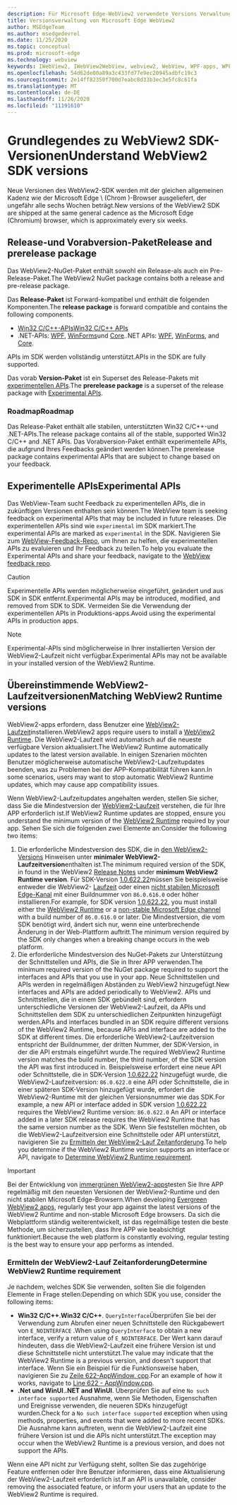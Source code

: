 ```yaml
---
description: Für Microsoft Edge-WebView2 verwendete Versions Verwaltungsmodelle
title: Versionsverwaltung von Microsoft Edge WebView2
author: MSEdgeTeam
ms.author: msedgedevrel
ms.date: 11/25/2020
ms.topic: conceptual
ms.prod: microsoft-edge
ms.technology: webview
keywords: IWebView2, IWebView2WebView, webview2, WebView, WPF-apps, WPF, Edge, ICoreWebView2, ICoreWebView2Host, Browser-Steuerelement, Edge-HTML
ms.openlocfilehash: 54d62de00a89a3c433fd77e9ec20945adbfc19c3
ms.sourcegitcommit: 2e14ff82350f700d7eabc8d33b3ec3e5fc8c61fa
ms.translationtype: MT
ms.contentlocale: de-DE
ms.lasthandoff: 11/26/2020
ms.locfileid: "11191610"
---
```

# <span data-ttu-id="7538e-104">Grundlegendes zu WebView2 SDK-Versionen</span><span class="sxs-lookup"><span data-stu-id="7538e-104">Understand WebView2 SDK versions</span></span>  

<span data-ttu-id="7538e-105">Neue Versionen des WebView2-SDK werden mit der gleichen allgemeinen Kadenz wie der Microsoft Edge \ (Chrom \)-Browser ausgeliefert, der ungefähr alle sechs Wochen beträgt.</span><span class="sxs-lookup"><span data-stu-id="7538e-105">New versions of the WebView2 SDK are shipped at the same general cadence as the Microsoft Edge \(Chromium\) browser, which is approximately every six weeks.</span></span>  

## <span data-ttu-id="7538e-106">Release-und Vorabversion-Paket</span><span class="sxs-lookup"><span data-stu-id="7538e-106">Release and prerelease package</span></span>  

<span data-ttu-id="7538e-107">Das WebView2-NuGet-Paket enthält sowohl ein Release-als auch ein Pre-Release-Paket.</span><span class="sxs-lookup"><span data-stu-id="7538e-107">The WebView2 NuGet package contains both a release and pre-release package.</span></span>  

<span data-ttu-id="7538e-108">Das **Release-Paket** ist Forward-kompatibel und enthält die folgenden Komponenten.</span><span class="sxs-lookup"><span data-stu-id="7538e-108">The **release package** is forward compatible and contains the following components.</span></span>  

*   [<span data-ttu-id="7538e-109">Win32 C/C++-APIs</span><span class="sxs-lookup"><span data-stu-id="7538e-109">Win32 C/C++ APIs</span></span>][ReferenceWin32]
*   <span data-ttu-id="7538e-110">.NET-APIs:  [WPF][DotnetMicrosoftWebWebview2WpfNamespace], [WinForms][DotnetMicrosoftWebWebview2WinformsNamespace]und [Core][DotnetMicrosoftWebWebview2CoreNamespace].</span><span class="sxs-lookup"><span data-stu-id="7538e-110">.NET APIs:  [WPF][DotnetMicrosoftWebWebview2WpfNamespace], [WinForms][DotnetMicrosoftWebWebview2WinformsNamespace], and [Core][DotnetMicrosoftWebWebview2CoreNamespace].</span></span>  
    
<span data-ttu-id="7538e-111">APIs im SDK werden vollständig unterstützt.</span><span class="sxs-lookup"><span data-stu-id="7538e-111">APIs in the SDK are fully supported.</span></span>  

<span data-ttu-id="7538e-112">Das vorab **Version-Paket** ist ein Superset des Release-Pakets mit [experimentellen APIs](#experimental-apis).</span><span class="sxs-lookup"><span data-stu-id="7538e-112">The **prerelease package** is a superset of the release package with [Experimental APIs](#experimental-apis).</span></span>  

### <span data-ttu-id="7538e-113">Roadmap</span><span class="sxs-lookup"><span data-stu-id="7538e-113">Roadmap</span></span>  

<span data-ttu-id="7538e-114">Das Release-Paket enthält alle stabilen, unterstützten Win32 C/C++-und .NET-APIs.</span><span class="sxs-lookup"><span data-stu-id="7538e-114">The release package contains all of the stable, supported Win32 C/C++ and .NET APIs.</span></span>  <span data-ttu-id="7538e-115">Das Vorabversion-Paket enthält experimentelle APIs, die aufgrund Ihres Feedbacks geändert werden können.</span><span class="sxs-lookup"><span data-stu-id="7538e-115">The prerelease package contains experimental APIs that are subject to change based on your feedback.</span></span>  

## <span data-ttu-id="7538e-116">Experimentelle APIs</span><span class="sxs-lookup"><span data-stu-id="7538e-116">Experimental APIs</span></span>  

<span data-ttu-id="7538e-117">Das WebView-Team sucht Feedback zu experimentellen APIs, die in zukünftigen Versionen enthalten sein können.</span><span class="sxs-lookup"><span data-stu-id="7538e-117">The WebView team is seeking feedback on experimental APIs that may be included in future releases.</span></span>  <span data-ttu-id="7538e-118">Die experimentellen APIs sind wie `experimental` im SDK markiert.</span><span class="sxs-lookup"><span data-stu-id="7538e-118">The experimental APIs are marked as `experimental` in the SDK.</span></span>  <span data-ttu-id="7538e-119">Navigieren Sie zum [WebView-Feedback-Repo][GithubMicrosoftedgeWebviewfeedback], um Ihnen zu helfen, die experimentellen APIs zu evaluieren und Ihr Feedback zu teilen.</span><span class="sxs-lookup"><span data-stu-id="7538e-119">To help you evaluate the Experimental APIs and share your feedback, navigate to the [WebView feedback repo][GithubMicrosoftedgeWebviewfeedback].</span></span>  

> [!CAUTION]
> <span data-ttu-id="7538e-120">Experimentelle APIs werden möglicherweise eingeführt, geändert und aus SDK in SDK entfernt.</span><span class="sxs-lookup"><span data-stu-id="7538e-120">Experimental APIs may be introduced, modified, and removed from SDK to SDK.</span></span>  <span data-ttu-id="7538e-121">Vermeiden Sie die Verwendung der experimentellen APIs in Produktions-apps.</span><span class="sxs-lookup"><span data-stu-id="7538e-121">Avoid using the experimental APIs in production apps.</span></span>  

> [!NOTE]
> <span data-ttu-id="7538e-122">Experimental-APIs sind möglicherweise in Ihrer installierten Version der WebView2-Laufzeit nicht verfügbar.</span><span class="sxs-lookup"><span data-stu-id="7538e-122">Experimental APIs may not be available in your installed version of the WebView2 Runtime.</span></span>  

## <span data-ttu-id="7538e-123">Übereinstimmende WebView2-Laufzeitversionen</span><span class="sxs-lookup"><span data-stu-id="7538e-123">Matching WebView2 Runtime versions</span></span>  
<span data-ttu-id="7538e-124">WebView2-apps erfordern, dass Benutzer eine [WebView2-Laufzeit][MicrosoftDeveloperEdgeWebview2]installieren.</span><span class="sxs-lookup"><span data-stu-id="7538e-124">WebView2 apps require users to install a [WebView2 Runtime][MicrosoftDeveloperEdgeWebview2].</span></span>  <span data-ttu-id="7538e-125">Die WebView2-Laufzeit wird automatisch auf die neueste verfügbare Version aktualisiert.</span><span class="sxs-lookup"><span data-stu-id="7538e-125">The WebView2 Runtime automatically updates to the latest version available.</span></span>  <span data-ttu-id="7538e-126">In einigen Szenarien möchten Benutzer möglicherweise automatische WebView2-Laufzeitupdates beenden, was zu Problemen bei der APP-Kompatibilität führen kann.</span><span class="sxs-lookup"><span data-stu-id="7538e-126">In some scenarios, users may want to stop automatic WebView2 Runtime updates, which may cause app compatibility issues.</span></span>  

<span data-ttu-id="7538e-127">Wenn WebView2-Laufzeitupdates angehalten werden, stellen Sie sicher, dass Sie die Mindestversion der [WebView2-Laufzeit][MicrosoftDeveloperEdgeWebview2] verstehen, die für Ihre APP erforderlich ist.</span><span class="sxs-lookup"><span data-stu-id="7538e-127">If WebView2 Runtime updates are stopped, ensure you understand the minimum version of the [WebView2 Runtime][MicrosoftDeveloperEdgeWebview2] required by your app.</span></span>  <span data-ttu-id="7538e-128">Sehen Sie sich die folgenden zwei Elemente an:</span><span class="sxs-lookup"><span data-stu-id="7538e-128">Consider the following two items:</span></span>  

1.  <span data-ttu-id="7538e-129">Die erforderliche Mindestversion des SDK, die in [den WebView2-Versions][Webview2Releasenotes] Hinweisen unter **minimaler WebView2-Laufzeitversion**enthalten ist.</span><span class="sxs-lookup"><span data-stu-id="7538e-129">The minimum required version of the SDK, in found in the WebView2 [Release Notes][Webview2Releasenotes] under **minimum WebView2 Runtime version**.</span></span>  <span data-ttu-id="7538e-130">Für SDK-Version [1.0.622.22][Webview2Releasenotes1062222]müssen Sie beispielsweise entweder die WebView2- [Laufzeit][MicrosoftDeveloperEdgeWebview2] oder einen [nicht stabilen Microsoft Edge-Kanal][MicrosoftedgeinsiderDownload] mit einer Buildnummer von `86.0.616.0` oder höher installieren.</span><span class="sxs-lookup"><span data-stu-id="7538e-130">For example, for SDK version [1.0.622.22][Webview2Releasenotes1062222], you must install either the [WebView2 Runtime][MicrosoftDeveloperEdgeWebview2] or a [non-stable Microsoft Edge channel][MicrosoftedgeinsiderDownload] with a build number of `86.0.616.0` or later.</span></span>  <span data-ttu-id="7538e-131">Die Mindestversion, die vom SDK benötigt wird, ändert sich nur, wenn eine unterbrechende Änderung in der Web-Plattform auftritt.</span><span class="sxs-lookup"><span data-stu-id="7538e-131">The minimum version required by the SDK only changes when a breaking change occurs in the web platform.</span></span>  
1.  <span data-ttu-id="7538e-132">Die erforderliche Mindestversion des NuGet-Pakets zur Unterstützung der Schnittstellen und APIs, die Sie in Ihrer APP verwenden.</span><span class="sxs-lookup"><span data-stu-id="7538e-132">The minimum required version of the NuGet package required to support the interfaces and APIs that you use in your app.</span></span>  <span data-ttu-id="7538e-133">Neue Schnittstellen und APIs werden in regelmäßigen Abständen zu WebView2 hinzugefügt.</span><span class="sxs-lookup"><span data-stu-id="7538e-133">New interfaces and APIs are added periodically to WebView2.</span></span>  <span data-ttu-id="7538e-134">APIs und Schnittstellen, die in einem SDK gebündelt sind, erfordern unterschiedliche Versionen der WebView2-Laufzeit, da APIs und Schnittstellen dem SDK zu unterschiedlichen Zeitpunkten hinzugefügt werden.</span><span class="sxs-lookup"><span data-stu-id="7538e-134">APIs and interfaces bundled in an SDK require different versions of the WebView2 Runtime, because APIs and interface are added to the SDK at different times.</span></span>  <span data-ttu-id="7538e-135">Die erforderliche WebView2-Laufzeitversion entspricht der Buildnummer, der dritten Nummer, der SDK-Version, in der die API erstmals eingeführt wurde.</span><span class="sxs-lookup"><span data-stu-id="7538e-135">The required WebView2 Runtime version matches the build number, the third number, of the SDK version the API was first introduced in.</span></span>  <span data-ttu-id="7538e-136">Beispielsweise erfordert eine neue API oder Schnittstelle, die in SDK-Version [1.0.622.22][Webview2Releasenotes1062222] hinzugefügt wurde, die WebView2-Laufzeitversion:  `86.0.622.0`  eine API oder Schnittstelle, die in einer späteren SDK-Version hinzugefügt wurde, erfordert die WebView2-Runtime mit der gleichen Versionsnummer wie das SDK.</span><span class="sxs-lookup"><span data-stu-id="7538e-136">For example, a new API or interface added in SDK version [1.0.622.22][Webview2Releasenotes1062222] requires the WebView2 Runtime version:  `86.0.622.0`  An API or interface added in a later SDK release requires the WebView2 Runtime that has the same version number as the SDK.</span></span>  <span data-ttu-id="7538e-137">Wenn Sie feststellen möchten, ob die WebView2-Laufzeitversion eine Schnittstelle oder API unterstützt, navigieren Sie zu [Ermitteln der WebView2-Lauf Zeitanforderung](#determine-webview2-runtime-requirement).</span><span class="sxs-lookup"><span data-stu-id="7538e-137">To help you determine if the WebView2 Runtime version supports an interface or API, navigate to [Determine WebView2 Runtime requirement](#determine-webview2-runtime-requirement).</span></span>  
    
> [!IMPORTANT]
> <span data-ttu-id="7538e-138">Bei der Entwicklung von [immergrünen WebView2-apps][Webview2ConceptsDistributionEvergreenDistributionMode]testen Sie Ihre APP regelmäßig mit den neuesten Versionen der WebView2-Runtime und den nicht stabilen Microsoft Edge-Browsern.</span><span class="sxs-lookup"><span data-stu-id="7538e-138">When developing [Evergreen WebView2 apps][Webview2ConceptsDistributionEvergreenDistributionMode], regularly test your app against the latest versions of the WebView2 Runtime and non-stable Microsoft Edge browsers.</span></span>  <span data-ttu-id="7538e-139">Da sich die Webplattform ständig weiterentwickelt, ist das regelmäßige testen die beste Methode, um sicherzustellen, dass Ihre APP wie beabsichtigt funktioniert.</span><span class="sxs-lookup"><span data-stu-id="7538e-139">Because the web platform is constantly evolving, regular testing is the best way to ensure your app performs as intended.</span></span>  

### <span data-ttu-id="7538e-140">Ermitteln der WebView2-Lauf Zeitanforderung</span><span class="sxs-lookup"><span data-stu-id="7538e-140">Determine WebView2 Runtime requirement</span></span>  

<span data-ttu-id="7538e-141">Je nachdem, welches SDK Sie verwenden, sollten Sie die folgenden Elemente in Frage stellen:</span><span class="sxs-lookup"><span data-stu-id="7538e-141">Depending on which SDK you use, consider the following items:</span></span>  

*   <span data-ttu-id="7538e-142">**Win32 C/C++**.</span><span class="sxs-lookup"><span data-stu-id="7538e-142">**Win32 C/C++**.</span></span>  <span data-ttu-id="7538e-143">`QueryInterface`Überprüfen Sie bei der Verwendung zum Abrufen einer neuen Schnittstelle den Rückgabewert von `E_NOINTERFACE` .</span><span class="sxs-lookup"><span data-stu-id="7538e-143">When using `QueryInterface` to obtain a new interface, verify a return value of `E_NOINTERFACE`.</span></span>  <span data-ttu-id="7538e-144">Der Wert kann darauf hindeuten, dass die WebView2-Laufzeit eine frühere Version ist und diese Schnittstelle nicht unterstützt.</span><span class="sxs-lookup"><span data-stu-id="7538e-144">The value may indicate that the WebView2 Runtime is a previous version, and doesn't support that interface.</span></span>  <span data-ttu-id="7538e-145">Wenn Sie ein Beispiel für die Funktionsweise haben, navigieren Sie zu [Zeile 622-AppWindow. cpp][GithubMicrosoftedgeWebview2samplesSampleappsWebview2apisampleAppwindowCppL622].</span><span class="sxs-lookup"><span data-stu-id="7538e-145">For an example of how it works, navigate to [Line 622 - AppWindow.cpp][GithubMicrosoftedgeWebview2samplesSampleappsWebview2apisampleAppwindowCppL622].</span></span>  
*   <span data-ttu-id="7538e-146">**.Net und WinUI**.</span><span class="sxs-lookup"><span data-stu-id="7538e-146">**.NET and WinUI**.</span></span>  <span data-ttu-id="7538e-147">Überprüfen Sie auf eine `No such interface supported` Ausnahme, wenn Sie Methoden, Eigenschaften und Ereignisse verwenden, die neueren SDKs hinzugefügt wurden.</span><span class="sxs-lookup"><span data-stu-id="7538e-147">Check for a `No such interface supported` exception when using methods, properties, and events that were added to more recent SDKs.</span></span>  <span data-ttu-id="7538e-148">Die Ausnahme kann auftreten, wenn die WebView2-Laufzeit eine frühere Version ist und die APIs nicht unterstützt.</span><span class="sxs-lookup"><span data-stu-id="7538e-148">The exception may occur when the WebView2 Runtime is a previous version, and does not support the APIs.</span></span>  
    
<span data-ttu-id="7538e-149">Wenn eine API nicht zur Verfügung steht, sollten Sie das zugehörige Feature entfernen oder Ihre Benutzer informieren, dass eine Aktualisierung der WebView2-Laufzeit erforderlich ist.</span><span class="sxs-lookup"><span data-stu-id="7538e-149">If an API is unavailable, consider removing the associated feature, or inform your users that an update to the WebView2 Runtime is required.</span></span>  

<!--
## Versioning  

After you have used a particular version of the SDK to build your app, your app may end up running with an older or newer version of installed browser binaries.  Until version 1.0.0.0 of WebView2 there may be breaking changes during updates that prevent your SDK from working with different versions of installed browser binaries.  After version 1.0.0.0, different versions of the SDK may work with different versions of the installed browser by using the following best practices.  

1.  To account for breaking changes to the API be sure to check for failure when requesting the DLL export `CreateCoreWebView2Environment` and when running `QueryInterface` on any `CoreWebView2` object.  A return value of `E_NOINTERFACE` indicates that the SDK is not compatible with the Microsoft Edge browser binaries.  
1.  Checking for failure from `QueryInterface` also accounts for cases where the SDK is newer than the version of the Microsoft Edge browser and your app attempts to use an interface of which the Microsoft Edge browser is unaware.  
1.  When an interface is unavailable, you may consider disabling the associated feature if possible, or otherwise informing your users to update their browsers.  
    -->  

<!--links -->  

[Webview2ConceptsDistributionEvergreenDistributionMode]: ./distribution.md#evergreen-distribution-mode "Immergrüner Verteilungsmodus – Verteilung von apps mithilfe von WebView2 | Microsoft docs"  
[Webview2Releasenotes]: ../releasenotes.md "Anmerkungen zu dieser Version von WebView2 SDK | Microsoft docs"  
[Webview2Releasenotes1062222]: ../releasenotes.md#1062222 "1.0.622.22 – Anmerkungen zu dieser Version von WebView2 SDK | Microsoft docs"   

[DeployedgeChannels]: /deployedge/microsoft-edge-channels "Übersicht über die Microsoft Edge-Kanäle | Microsoft docs"  

[DotnetMicrosoftWebWebview2CoreNamespace]: /dotnet/api/microsoft.web.webview2.core "Microsoft. Web. WebView2. Core-Namespace | Microsoft docs"  
[DotnetMicrosoftWebWebview2WpfNamespace]: /dotnet/api/microsoft.web.webview2.wpf "Microsoft. Web. WebView2. WPF-Namespace | Microsoft docs"  
[DotnetMicrosoftWebWebview2WinformsNamespace]: /dotnet/api/microsoft.web.webview2.winforms "Microsoft. Web. WebView2. WinForms-Namespace | Microsoft docs"  
[ReferenceWin32]: /microsoft-edge/webview2/reference/win32 "WebView2 Win32 C++-Referenz | Microsoft docs"  

[MicrosoftDeveloperEdgeWebview2]: https://developer.microsoft.com/microsoft-edge/webview2/ "Microsoft Edge-WebView2 | Microsoft-Entwickler"  

[GithubMicrosoftedgeWebviewfeedback]: https://github.com/MicrosoftEdge/WebViewFeedback "WebView-Feedback-MicrosoftEdge/WebViewFeedback | GitHub"  
[GithubMicrosoftedgeWebview2samplesSampleappsWebview2apisampleAppwindowCppL622]: https://github.com/MicrosoftEdge/WebView2Samples/blob/8ec7de9d3e80a942bc7025cffad98eee75e11e64/SampleApps/WebView2APISample/AppWindow.cpp#L622 "Zeile 622-AppWindow. cpp-MicrosoftEdge/WebView2Samples | GitHub"  

[MicrosoftedgeinsiderDownload]: https://www.microsoftedgeinsider.com/download "Herunterladen von Microsoft Edge-Insider Kanälen"  
